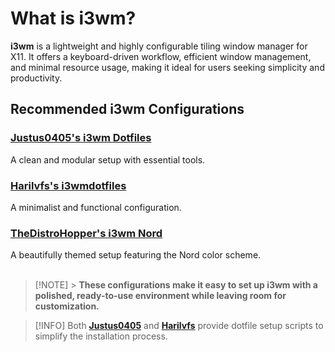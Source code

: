 # What is i3wm?

**i3wm** is a lightweight and highly configurable tiling window manager for X11. It offers a keyboard-driven workflow, efficient window management, and minimal resource usage, making it ideal for users seeking simplicity and productivity.

## Recommended i3wm Configurations

### **[Justus0405's i3wm Dotfiles](https://github.com/justus0405/i3wm-dotfiles)**

A clean and modular setup with essential tools.

### **[Harilvfs's i3wmdotfiles](https://github.com/harilvfs/i3wmdotfiles)**

A minimalist and functional configuration.

### **[TheDistroHopper's i3wm Nord](https://github.com/TheDistroHopper/i3wm-nord)**

A beautifully themed setup featuring the Nord color scheme.
<br><br>

> [!NOTE] > **These configurations make it easy to set up i3wm with a polished, ready-to-use environment while leaving room for customization.**

> [!INFO]
> Both **[Justus0405](https://github.com/justus0405/i3wm-dotfiles)** and **[Harilvfs](https://github.com/harilvfs/i3wmdotfiles)** provide dotfile setup scripts to simplify the installation process.
